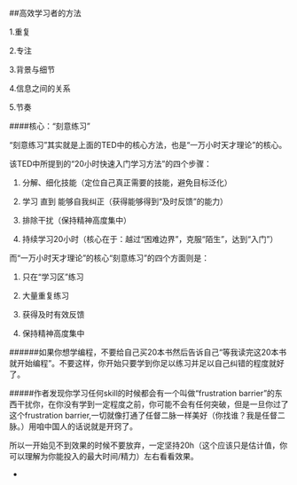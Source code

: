 ##高效学习者的方法
1.重复
2.专注
3.背景与细节
4.信息之间的关系
5.节奏

####核心：“刻意练习”
“刻意练习”其实就是上面的TED中的核心方法，也是“一万小时天才理论”的核心。
该TED中所提到的“20小时快速入门学习方法”的四个步骤：
1. 分解、细化技能（定位自己真正需要的技能，避免目标泛化）
2. 学习 直到 能够自我纠正（获得能够得到“及时反馈”的能力）
3. 排除干扰（保持精神高度集中）
4. 持续学习20小时（核心在于：越过“困难边界”，克服“陌生”，达到“入门”）

而“一万小时天才理论”的核心“刻意练习”的四个方面则是：
1. 只在“学习区”练习
2. 大量重复练习
3. 获得及时有效反馈
4. 保持精神高度集中


######如果你想学编程，不要给自己买20本书然后告诉自己“等我读完这20本书就开始编程”。不要这样，你开始只要学到你足以练习并足以自己纠错的程度就好了。
#####作者发现你学习任何skill的时候都会有一个叫做“frustration barrier”的东西干扰你，在你没有学到一定程度之前，你可能不会有任何突破，但是一旦你过了这个frustration barrier,一切就像打通了任督二脉一样美好（你找谁？我是任督二脉。）用咱中国人的话说就是开窍了。
所以一开始见不到效果的时候不要放弃，一定坚持20h（这个应该只是估计值，你可以理解为你能投入的最大时间/精力）左右看看效果。
*